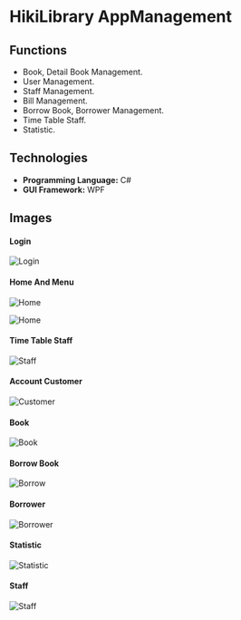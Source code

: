 # HikiLibrary AppManagement

## Functions

* Book, Detail Book Management.
* User Management.
* Staff Management.
* Bill Management.
* Borrow Book, Borrower Management.
* Time Table Staff.
* Statistic.

## Technologies

* **Programming Language:** C#
* **GUI Framework:** WPF

## Images

#### Login

![Login](https://user-images.githubusercontent.com/81171112/176334097-cd20de1f-1aa2-441f-8d32-f2fe91c6c205.jpg)

#### Home And Menu

![Home](https://user-images.githubusercontent.com/81171112/176334100-b71b5f87-3313-4f1d-ba37-49c178de8704.jpg)

![Home](https://user-images.githubusercontent.com/81171112/176334102-939db68e-ccb5-4c35-be3a-dee64b7de3a4.jpg)

#### Time Table Staff

![Staff](https://user-images.githubusercontent.com/81171112/176334104-859abbde-96fd-487b-ac46-61b4d044935b.jpg)

#### Account Customer

![Customer](https://user-images.githubusercontent.com/81171112/176334107-0a73cfda-4cac-4da9-a919-949733052d94.jpg)

#### Book

![Book](https://user-images.githubusercontent.com/81171112/176334064-155c56b8-d92d-470a-b6c1-d9a7b71dd636.jpg)

#### Borrow Book

![Borrow](https://user-images.githubusercontent.com/81171112/176334079-708aaf59-d3ef-4162-bb07-b89661e38789.jpg)

#### Borrower

![Borrower](https://user-images.githubusercontent.com/81171112/176334085-9100fff3-4744-4e4c-bd38-d5cf3bd7e580.jpg)

#### Statistic

![Statistic](https://user-images.githubusercontent.com/81171112/176334088-630b62b2-cfdd-40c7-b417-6b2370628f24.jpg)

#### Staff

![Staff](https://user-images.githubusercontent.com/81171112/176334095-a9393492-5f79-4226-af5b-d083662c8009.jpg)



